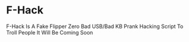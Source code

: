 # F-Hack
F-Hack Is A Fake Flipper Zero Bad USB/Bad KB Prank Hacking Script To Troll People
It Will Be Coming Soon
